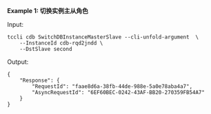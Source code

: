 **Example 1: 切换实例主从角色**



Input: 

```
tccli cdb SwitchDBInstanceMasterSlave --cli-unfold-argument  \
    --InstanceId cdb-rqd2jndd \
    --DstSlave second
```

Output: 
```
{
    "Response": {
        "RequestId": "faae8d6a-38fb-44de-988e-5a0e78aba4a7",
        "AsyncRequestId": "6EF60BEC-0242-43AF-BB20-270359FB54A7"
    }
}
```

